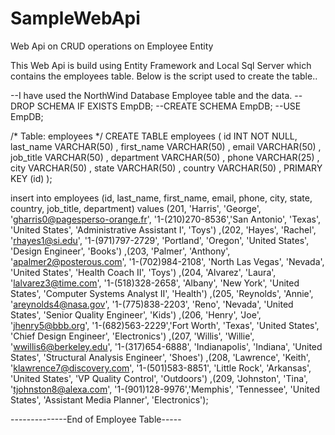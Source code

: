 # SampleWebApi
Web Api on CRUD operations on Employee Entity

This Web Api is build using Entity Framework and Local Sql Server which contains the employees table.
Below is the script used to create the table..

--I have used the NorthWind Database Employee table and the data.
--DROP SCHEMA IF EXISTS EmpDB;
--CREATE SCHEMA EmpDB;
--USE EmpDB;

/* Table: employees */
CREATE TABLE employees (
  id              INT NOT NULL,
  last_name       VARCHAR(50) ,
  first_name      VARCHAR(50) ,
  email           VARCHAR(50) ,
  job_title       VARCHAR(50) ,
  department      VARCHAR(50) ,
  phone           VARCHAR(25) ,
  city            VARCHAR(50) ,
  state           VARCHAR(50) ,
  country         VARCHAR(50) ,
  PRIMARY KEY (id)
);

insert into employees 
(id, last_name, first_name, email, phone, city, state, country, job_title, department) values 
 (201, 'Harris', 'George', 'gharris0@pagesperso-orange.fr', '1-(210)270-8536','San Antonio', 'Texas', 'United States', 'Administrative Assistant I', 'Toys')
,(202, 'Hayes', 'Rachel', 'rhayes1@si.edu', '1-(971)797-2729', 'Portland', 'Oregon', 'United States', 'Design Engineer', 'Books')
,(203, 'Palmer', 'Anthony', 'apalmer2@posterous.com', '1-(702)984-2108', 'North Las Vegas', 'Nevada', 'United States', 'Health Coach II', 'Toys')
,(204, 'Alvarez', 'Laura', 'lalvarez3@time.com', '1-(518)328-2658', 'Albany', 'New York', 'United States', 'Computer Systems Analyst II', 'Health')
,(205, 'Reynolds', 'Annie', 'areynolds4@nasa.gov', '1-(775)838-2203', 'Reno', 'Nevada', 'United States', 'Senior Quality Engineer', 'Kids')
,(206, 'Henry', 'Joe', 'jhenry5@bbb.org', '1-(682)563-2229','Fort Worth', 'Texas', 'United States', 'Chief Design Engineer', 'Electronics')
,(207, 'Willis', 'Willie', 'wwillis6@berkeley.edu', '1-(317)654-6888',  'Indianapolis', 'Indiana', 'United States', 'Structural Analysis Engineer', 'Shoes')
,(208, 'Lawrence', 'Keith', 'klawrence7@discovery.com', '1-(501)583-8851',  'Little Rock', 'Arkansas', 'United States', 'VP Quality Control', 'Outdoors')
,(209, 'Johnston', 'Tina', 'tjohnston8@alexa.com', '1-(901)128-9976','Memphis', 'Tennessee', 'United States', 'Assistant Media Planner', 'Electronics');

--------------End of Employee Table----- 

